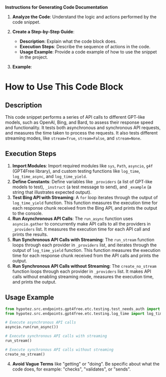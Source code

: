 **Instructions for Generating Code Documentation**

1. **Analyze the Code**: Understand the logic and actions performed by the code snippet.

2. **Create a Step-by-Step Guide**:
    - **Description**: Explain what the code block does.
    - **Execution Steps**: Describe the sequence of actions in the code.
    - **Usage Example**: Provide a code example of how to use the snippet in the project.

3. **Example**:

How to Use This Code Block
=========================================================================================

Description
-------------------------
This code snippet performs a series of API calls to different GPT-like models, such as OpenAI, Bing, and Bard, to assess their response speed and functionality. It tests both asynchronous and synchronous API requests, and measures the time taken to process the requests. It also tests different streaming modes, like `stream=True`, `stream=False`, and `stream=None`.

Execution Steps
-------------------------
1. **Import Modules**:  Import required modules like `sys`, `Path`, `asyncio`, `g4f` (GPT4Free library), and custom testing functions like `log_time`, `log_time_async`, and `log_time_yield`.
2. **Define Constants**: Define variables like `_providers` (a list of GPT-like models to test), `_instruct` (a test message to send), and `_example` (a string that illustrates expected output).
3. **Test Bing API with Streaming**:  A `for` loop iterates through the output of `log_time_yield` function. This function measures the execution time for each response chunk received from the Bing API, and prints the output to the console.
4. **Run Asynchronous API Calls**: The `run_async` function uses `asyncio.gather` to concurrently make API calls to all the providers in `_providers` list. It measures the execution time for each API call and prints the results.
5. **Run Synchronous API Calls with Streaming**: The `run_stream` function loops through each provider in `_providers` list, and iterates through the output of `log_time_yield` function. This function measures the execution time for each response chunk received from the API calls and prints the output.
6. **Run Synchronous API Calls without Streaming**: The `create_no_stream` function loops through each provider in `_providers` list. It makes API calls without enabling streaming mode, measures the execution time, and prints the output.

Usage Example
-------------------------

```python
from hypotez.src.endpoints.gpt4free.etc.testing.test_needs_auth import _providers, _instruct, run_async, run_stream, create_no_stream
from hypotez.src.endpoints.gpt4free.etc.testing.log_time import log_time_yield

# Execute asynchronous API calls
asyncio.run(run_async())

# Execute synchronous API calls with streaming
run_stream()

# Execute synchronous API calls without streaming
create_no_stream()
```

4. **Avoid Vague Terms** like "getting" or "doing". Be specific about what the code does, for example: "checks", "validates", or "sends".